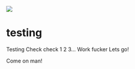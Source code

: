 <a href='http://localhost:8080/job/testing'><img src='http://localhost:8080/job/testing/badge/icon'></a>
# testing
Testing 
Check check 1 2 3...
Work fucker
Lets go! 

Come on man!
